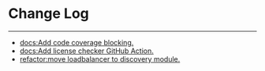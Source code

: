 # Change Log
---

- [docs:Add code coverage blocking.](https://github.com/Tencent/spring-cloud-tencent/pull/837)
- [docs:Add license checker GitHub Action.](https://github.com/Tencent/spring-cloud-tencent/pull/841)
- [refactor:move loadbalancer to discovery module.](https://github.com/Tencent/spring-cloud-tencent/pull/845)
